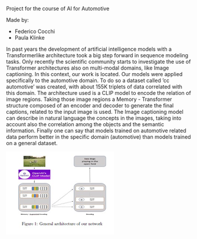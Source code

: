 Project for the course of AI for Automotive

Made by:
- Federico Cocchi
- Paula Klinke


In past years the development of artificial intelligence models with a Transformerlike
architecture took a big step forward in sequence modeling tasks. Only recently the
scientific community starts to investigate the use of Transformer architectures also on
multi-modal domains, like Image captioning. In this context, our work is located.
Our models were applied specifically to the automotive domain. To do so a dataset
called ’cc automotive’ was created, with about 155K triplets of data correlated with this
domain.
The architecture used is a CLIP model to encode the relation of image regions. Taking
those image regions a Memory - Transformer structure composed of an encoder and
decoder to generate the final captions, related to the input image is used.
The Image captioning model can describe in natural language the concepts in the
images, taking into account also the correlation among the objects and the semantic
information.
Finally one can say that models trained on automotive related data perform better in
the specific domain (automotive) than models trained on a general dataset.

![](/images/AI4A.jpg)
